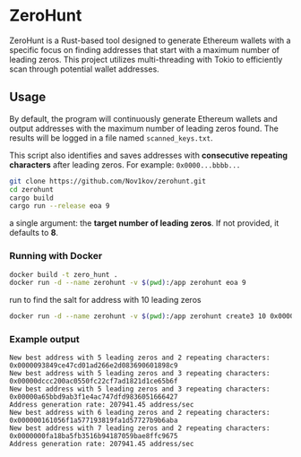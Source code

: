 # ZeroHunt
ZeroHunt is a Rust-based tool designed to generate Ethereum wallets with a specific focus on finding addresses that start with a maximum number of leading zeros. This project utilizes multi-threading with Tokio to efficiently scan through potential wallet addresses.

## Usage
By default, the program will continuously generate Ethereum wallets and output addresses with the maximum number of leading zeros found. The results will be logged in a file named `scanned_keys.txt`.

This script also identifies and saves addresses with **consecutive repeating characters** after leading zeros. For example:
`0x0000...bbbb...`


```bash
git clone https://github.com/Nov1kov/zerohunt.git
cd zerohunt
cargo build
cargo run --release eoa 9
```

a single argument: the **target number of leading zeros**. If not provided, it defaults to **8**.

### Running with Docker
```bash
docker build -t zero_hunt .
docker run -d --name zerohunt -v $(pwd):/app zerohunt eoa 9
```

run to find the salt for address with 10 leading zeros 
```bash
docker run -d --name zerohunt -v $(pwd):/app zerohunt create3 10 0x0000093849ce47cd01ad266e2d083690601898c9
```

### Example output

```
New best address with 5 leading zeros and 2 repeating characters: 0x0000093849ce47cd01ad266e2d083690601898c9
New best address with 5 leading zeros and 3 repeating characters: 0x00000dccc200ac0550fc22cf7ad1821d1ce65b6f
New best address with 5 leading zeros and 3 repeating characters: 0x00000a65bbd9ab3f1e4ac747dfd9836051666427
Address generation rate: 207941.45 address/sec
New best address with 6 leading zeros and 2 repeating characters: 0x000000161056f1a577193819fa1d57727b9b6aba
New best address with 7 leading zeros and 2 repeating characters: 0x0000000fa18ba5fb3516b94187059bae8ffc9675
Address generation rate: 207941.45 address/sec
```
